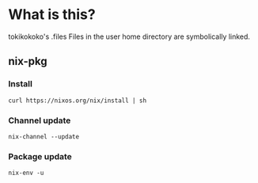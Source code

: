 # What is this?
tokikokoko's .files
Files in the user home directory are symbolically linked.

## nix-pkg
### Install
`curl https://nixos.org/nix/install | sh`

### Channel update
`nix-channel --update`

### Package update
`nix-env -u`
